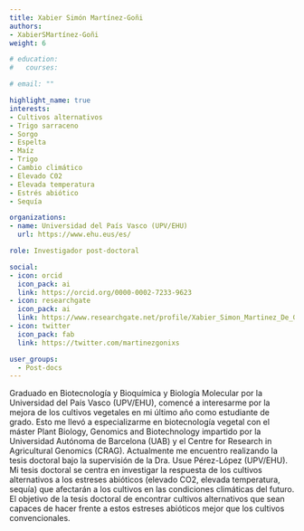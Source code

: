 ```yaml
---
title: Xabier Simón Martínez-Goñi
authors:
- XabierSMartínez-Goñi
weight: 6

# education:
#   courses:

# email: ""

highlight_name: true
interests:
- Cultivos alternativos
- Trigo sarraceno
- Sorgo
- Espelta
- Maíz
- Trigo
- Cambio climático
- Elevado C02
- Elevada temperatura
- Estrés abiótico
- Sequía

organizations:
- name: Universidad del País Vasco (UPV/EHU)
  url: https://www.ehu.eus/es/

role: Investigador post-doctoral

social:
- icon: orcid
  icon_pack: ai
  link: https://orcid.org/0000-0002-7233-9623
- icon: researchgate
  icon_pack: ai
  link: https://www.researchgate.net/profile/Xabier_Simon_Martinez_De_Goni
- icon: twitter
  icon_pack: fab
  link: https://twitter.com/martinezgonixs

user_groups: 
  - Post-docs
---
```


Graduado en Biotecnología y Bioquímica y Biología Molecular por la Universidad del País Vasco (UPV/EHU), comencé a interesarme por la mejora de los cultivos vegetales en mi último año como estudiante de grado. Esto me llevó a especializarme en biotecnología vegetal con el máster Plant Biology, Genomics and Biotechnology impartido por la Universidad Autónoma de Barcelona (UAB) y el Centre for Research in Agricultural Genomics (CRAG). Actualmente me encuentro realizando la tesis doctoral bajo la supervisión de la Dra. Usue Pérez-López (UPV/EHU). Mi tesis doctoral se centra en investigar la respuesta de los cultivos alternativos a los estreses abióticos (elevado CO2, elevada temperatura, sequía) que afectarán a los cultivos en las condiciones climáticas del futuro. El objetivo de la tesis doctoral de encontrar cultivos alternativos que sean capaces de hacer frente a estos estreses abióticos mejor que los cultivos convencionales.

